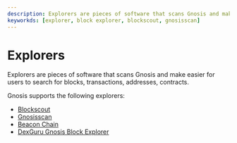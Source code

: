```yaml
---
description: Explorers are pieces of software that scans Gnosis and make easier for users to search for blocks, transactions, addresses, contracts.
keyworkds: [explorer, block explorer, blockscout, gnosisscan]
---
```


# Explorers

Explorers are pieces of software that scans Gnosis and make easier for users to search for blocks, transactions, addresses, contracts.

Gnosis supports the following explorers:

- [Blockscout](/tools/explorers/blockscout)
- [Gnosisscan](https://gnosisscan.io/)
- [Beacon Chain](https://beacon.gnosischain.com/)
- [DexGuru Gnosis Block Explorer](https://gnosis.dex.guru/)
